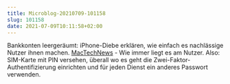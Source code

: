 ```yaml
---
title: Microblog-20210709-101158
slug: 101158
date: 2021-07-09T10:11:58+02:00
---
```


Bankkonten leergeräumt: iPhone-Diebe erklären, wie einfach es nachlässige Nutzer ihnen machen. [MacTechNews](https://www.mactechnews.de/news/article/Bankkonten-leergeraeumt-iPhone-Diebe-erklaeren-wie-einfach-es-nachlaessige-Nutzer-ihnen-machen-178027.html) - Wie immer liegt es am Nutzer. Also: SIM-Karte mit PIN versehen, überall wo es geht die Zwei-Faktor-Authentifizierung einrichten und für jeden Dienst ein anderes Passwort verwenden.
